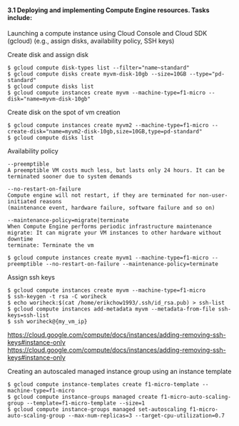 #### 3.1 Deploying and implementing Compute Engine resources. Tasks include:
Launching a compute instance using Cloud Console and Cloud SDK (gcloud)
(e.g., assign disks, availability policy, SSH keys)

Create disk and assign disk
```
$ gcloud compute disk-types list --filter="name~standard"
$ gcloud compute disks create myvm-disk-10gb --size=10GB --type="pd-standard"
$ gcloud compute disks list
$ gcloud compute instances create myvm --machine-type=f1-micro --disk="name=myvm-disk-10gb"
```

Create disk on the spot of vm creation
```
$ gcloud compute instances create myvm2 --machine-type=f1-micro --create-disk="name=myvm2-disk-10gb,size=10GB,type=pd-standard"
$ gcloud compute disks list
```

Availability policy

```
--preemptible
A preemptible VM costs much less, but lasts only 24 hours. It can be terminated sooner due to system demands

--no-restart-on-failure
Compute engine will not restart, if they are terminated for non-user-initiated reasons 
(maintenance event, hardware failure, software failure and so on)

--maintenance-policy=migrate|terminate
When Compute Engine performs periodic infrastructure maintenance
migrate: It can migrate your VM instances to other hardware without downtime
terminate: Terminate the vm

$ gcloud compute instances create myvm1 --machine-type=f1-micro --preemptible --no-restart-on-failure --maintenance-policy=terminate
```

Assign ssh keys
```
$ gcloud compute instances create myvm --machine-type=f1-micro
$ ssh-keygen -t rsa -C woriheck
$ echo woriheck:$(cat /home/erikchow1993/.ssh/id_rsa.pub) > ssh-list
$ gcloud compute instances add-metadata myvm --metadata-from-file ssh-keys=ssh-list
$ ssh woriheck@{my_vm_ip}
```
https://cloud.google.com/compute/docs/instances/adding-removing-ssh-keys#instance-only
https://cloud.google.com/compute/docs/instances/adding-removing-ssh-keys#instance-only

Creating an autoscaled managed instance group using an instance template
```
$ gcloud compute instance-templates create f1-micro-template --machine-type=f1-micro
$ gcloud compute instance-groups managed create f1-micro-auto-scaling-group --template=f1-micro-template --size=1
$ gcloud compute instance-groups managed set-autoscaling f1-micro-auto-scaling-group --max-num-replicas=3 --target-cpu-utilization=0.7
```
